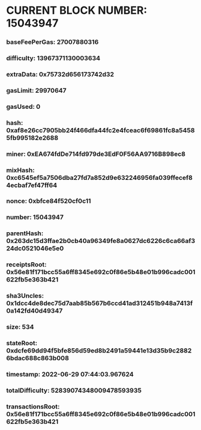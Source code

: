 # CURRENT BLOCK NUMBER: 15043947

### baseFeePerGas: 27007880316
### difficulty: 13967371130003634
### extraData: 0x75732d656173742d32
### gasLimit: 29970647
### gasUsed: 0
### hash: 0xaf8e26cc7905bb24f466dfa44fc2e4fceac6f69861fc8a54585fb995182e2688
### miner: 0xEA674fdDe714fd979de3EdF0F56AA9716B898ec8
### mixHash: 0xc6545ef5a7506dba27fd7a852d9e632246956fa039ffecef84ecbaf7ef47ff64
### nonce: 0xbfce84f520cf0c11
### number: 15043947
### parentHash: 0x263dc15d3ffae2b0cb40a96349fe8a0627dc6226c6ca66af324dc0521046e5e0
### receiptsRoot: 0x56e81f171bcc55a6ff8345e692c0f86e5b48e01b996cadc001622fb5e363b421
### sha3Uncles: 0x1dcc4de8dec75d7aab85b567b6ccd41ad312451b948a7413f0a142fd40d49347
### size: 534
### stateRoot: 0xdcfe69dd94f5bfe856d59ed8b2491a59441e13d35b9c28826bdac688c863b008
### timestamp: 2022-06-29 07:44:03.967624
### totalDifficulty: 52839074348009478593935
### transactionsRoot: 0x56e81f171bcc55a6ff8345e692c0f86e5b48e01b996cadc001622fb5e363b421
